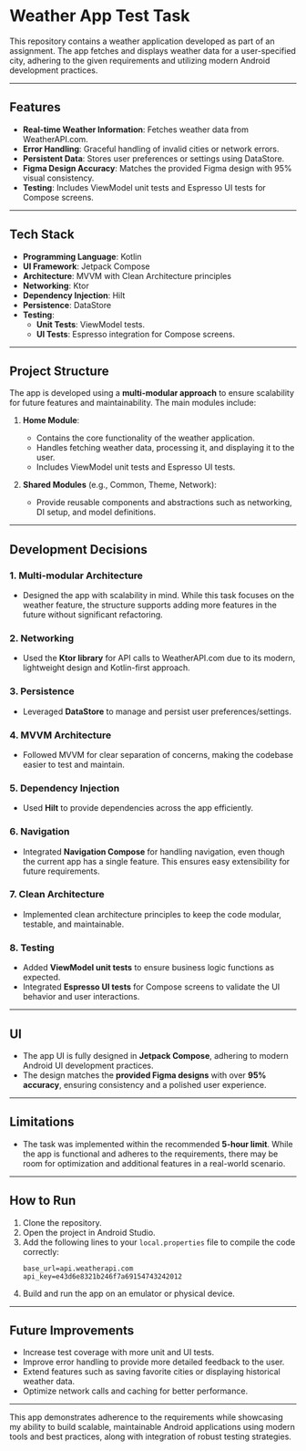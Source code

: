 
# Weather App Test Task

This repository contains a weather application developed as part of an assignment. The app fetches and displays weather data for a user-specified city, adhering to the given requirements and utilizing modern Android development practices.

---

## **Features**

- **Real-time Weather Information**: Fetches weather data from WeatherAPI.com.
- **Error Handling**: Graceful handling of invalid cities or network errors.
- **Persistent Data**: Stores user preferences or settings using DataStore.
- **Figma Design Accuracy**: Matches the provided Figma design with 95% visual consistency.
- **Testing**: Includes ViewModel unit tests and Espresso UI tests for Compose screens.

---

## **Tech Stack**

- **Programming Language**: Kotlin
- **UI Framework**: Jetpack Compose
- **Architecture**: MVVM with Clean Architecture principles
- **Networking**: Ktor
- **Dependency Injection**: Hilt
- **Persistence**: DataStore
- **Testing**:
   - **Unit Tests**: ViewModel tests.
   - **UI Tests**: Espresso integration for Compose screens.

---

## **Project Structure**

The app is developed using a **multi-modular approach** to ensure scalability for future features and maintainability. The main modules include:

1. **Home Module**:
   - Contains the core functionality of the weather application.
   - Handles fetching weather data, processing it, and displaying it to the user.
   - Includes ViewModel unit tests and Espresso UI tests.

2. **Shared Modules** (e.g., Common, Theme, Network):
   - Provide reusable components and abstractions such as networking, DI setup, and model definitions.

---

## **Development Decisions**

### **1. Multi-modular Architecture**
- Designed the app with scalability in mind. While this task focuses on the weather feature, the structure supports adding more features in the future without significant refactoring.

### **2. Networking**
- Used the **Ktor library** for API calls to WeatherAPI.com due to its modern, lightweight design and Kotlin-first approach.

### **3. Persistence**
- Leveraged **DataStore** to manage and persist user preferences/settings.

### **4. MVVM Architecture**
- Followed MVVM for clear separation of concerns, making the codebase easier to test and maintain.

### **5. Dependency Injection**
- Used **Hilt** to provide dependencies across the app efficiently.

### **6. Navigation**
- Integrated **Navigation Compose** for handling navigation, even though the current app has a single feature. This ensures easy extensibility for future requirements.

### **7. Clean Architecture**
- Implemented clean architecture principles to keep the code modular, testable, and maintainable.

### **8. Testing**
- Added **ViewModel unit tests** to ensure business logic functions as expected.
- Integrated **Espresso UI tests** for Compose screens to validate the UI behavior and user interactions.

---

## **UI**

- The app UI is fully designed in **Jetpack Compose**, adhering to modern Android UI development practices.
- The design matches the **provided Figma designs** with over **95% accuracy**, ensuring consistency and a polished user experience.

---

## **Limitations**

- The task was implemented within the recommended **5-hour limit**. While the app is functional and adheres to the requirements, there may be room for optimization and additional features in a real-world scenario.

---

## **How to Run**

1. Clone the repository.
2. Open the project in Android Studio.
3. Add the following lines to your `local.properties` file to compile the code correctly:
   ```
   base_url=api.weatherapi.com
   api_key=e43d6e8321b246f7a69154743242012
   ```
4. Build and run the app on an emulator or physical device.

---

## **Future Improvements**

- Increase test coverage with more unit and UI tests.
- Improve error handling to provide more detailed feedback to the user.
- Extend features such as saving favorite cities or displaying historical weather data.
- Optimize network calls and caching for better performance.

---

This app demonstrates adherence to the requirements while showcasing my ability to build scalable, maintainable Android applications using modern tools and best practices, along with integration of robust testing strategies.
